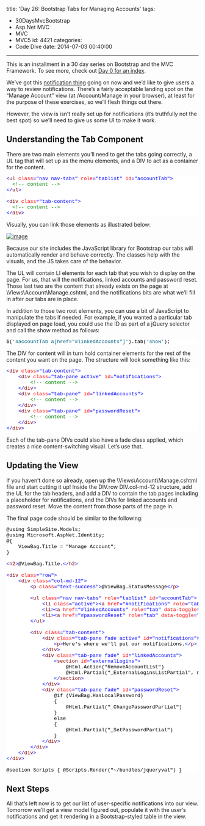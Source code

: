 title: 'Day 26: Bootstrap Tabs for Managing Accounts'
tags:
  - 30DaysMvcBootstrap
  - Asp.Net MVC
  - MVC
  - MVC5
id: 4421
categories:
  - Code Dive
date: 2014-07-03 00:40:00
---

This is an installment in a 30 day series on Bootstrap and the MVC Framework. To see more, check out [Day 0 for an index](http://jameschambers.com/2014/06/day-0-boothstrapping-mvc-for-the-next-30-days/).

We’ve got this [notification thing](http://jameschambers.com/2014/07/day-25-personalizing-notifications-bootstrap-tables/) going on now and we’d like to give users a way to review notifications. There’s a fairly acceptable landing spot on the “Manage Account” view (at /Account/Manage in your browser), at least for the purpose of these exercises, so we’ll flesh things out there.

However, the view is isn’t really set up for notifications (it’s truthfully not the best spot) so we’ll need to give us some UI to make it work.

## Understanding the Tab Component

There are two main elements you’ll need to get the tabs going correctly, a UL tag that will set up as the menu elements, and a DIV to act as a container for the content.
<pre class="csharpcode"><span class="kwrd">&lt;</span><span class="html">ul</span> <span class="attr">class</span><span class="kwrd">="nav nav-tabs"</span> <span class="attr">role</span><span class="kwrd">="tablist"</span> <span class="attr">id</span><span class="kwrd">="accountTab"</span><span class="kwrd">&gt;</span>
  <span class="rem">&lt;!-- content --&gt;</span>
<span class="kwrd">&lt;/</span><span class="html">ul</span><span class="kwrd">&gt;</span>

<span class="kwrd">&lt;</span><span class="html">div</span> <span class="attr">class</span><span class="kwrd">="tab-content"</span><span class="kwrd">&gt;</span>
  <span class="rem">&lt;!-- content --&gt;</span>
<span class="kwrd">&lt;/</span><span class="html">div</span><span class="kwrd">&gt;</span></pre>
<style type="text/css">.csharpcode, .csharpcode pre
{
	font-size: small;
	color: black;
	font-family: consolas, "Courier New", courier, monospace;
	background-color: #ffffff;
	/*white-space: pre;*/
}
.csharpcode pre { margin: 0em; }
.csharpcode .rem { color: #008000; }
.csharpcode .kwrd { color: #0000ff; }
.csharpcode .str { color: #006080; }
.csharpcode .op { color: #0000c0; }
.csharpcode .preproc { color: #cc6633; }
.csharpcode .asp { background-color: #ffff00; }
.csharpcode .html { color: #800000; }
.csharpcode .attr { color: #ff0000; }
.csharpcode .alt 
{
	background-color: #f4f4f4;
	width: 100%;
	margin: 0em;
}
.csharpcode .lnum { color: #606060; }
</style>

Visually, you can link those elements as illustrated below:

[![image](https://jcblogimages.blob.core.windows.net/img/2014/07/image_thumb.png "image")](https://jcblogimages.blob.core.windows.net/img/2014/07/image3.png)

Because our site includes the JavaScript library for Bootstrap our tabs will automatically render and behave correctly. The classes help with the visuals, and the JS takes care of the behavior.

The UL will contain LI elements for each tab that you wish to display on the page. For us, that will the notifications, linked accounts and password reset. Those last two are the content that already exists on the page at \Views\Account\Manage.cshtml, and the notifications bits are what we’ll fill in after our tabs are in place.

In addition to those two root elements, you can use a bit of JavaScript to manipulate the tabs if needed. For example, if you wanted a particular tab displayed on page load, you could use the ID as part of a jQuery selector and call the show method as follows:
<pre class="csharpcode">$(<span class="str">'#accountTab a[href="#linkedAccounts"]'</span>).tab(<span class="str">'show'</span>);</pre>
<style type="text/css">.csharpcode, .csharpcode pre
{
	font-size: small;
	color: black;
	font-family: consolas, "Courier New", courier, monospace;
	background-color: #ffffff;
	/*white-space: pre;*/
}
.csharpcode pre { margin: 0em; }
.csharpcode .rem { color: #008000; }
.csharpcode .kwrd { color: #0000ff; }
.csharpcode .str { color: #006080; }
.csharpcode .op { color: #0000c0; }
.csharpcode .preproc { color: #cc6633; }
.csharpcode .asp { background-color: #ffff00; }
.csharpcode .html { color: #800000; }
.csharpcode .attr { color: #ff0000; }
.csharpcode .alt 
{
	background-color: #f4f4f4;
	width: 100%;
	margin: 0em;
}
.csharpcode .lnum { color: #606060; }
</style>

The DIV for content will in turn hold container elements for the rest of the content you want on the page. The structure will look something like this:
<pre class="csharpcode"><span class="kwrd">&lt;</span><span class="html">div</span> <span class="attr">class</span><span class="kwrd">="tab-content"</span><span class="kwrd">&gt;</span>
    <span class="kwrd">&lt;</span><span class="html">div</span> <span class="attr">class</span><span class="kwrd">="tab-pane active"</span> <span class="attr">id</span><span class="kwrd">="notifications"</span><span class="kwrd">&gt;</span>
        <span class="rem">&lt;!-- content --&gt;</span>
    <span class="kwrd">&lt;/</span><span class="html">div</span><span class="kwrd">&gt;</span>
    <span class="kwrd">&lt;</span><span class="html">div</span> <span class="attr">class</span><span class="kwrd">="tab-pane"</span> <span class="attr">id</span><span class="kwrd">="linkedAccounts"</span><span class="kwrd">&gt;</span>
        <span class="rem">&lt;!-- content --&gt;</span>
    <span class="kwrd">&lt;/</span><span class="html">div</span><span class="kwrd">&gt;</span>
    <span class="kwrd">&lt;</span><span class="html">div</span> <span class="attr">class</span><span class="kwrd">="tab-pane"</span> <span class="attr">id</span><span class="kwrd">="passwordReset"</span><span class="kwrd">&gt;</span>
        <span class="rem">&lt;!-- content --&gt;</span>
    <span class="kwrd">&lt;/</span><span class="html">div</span><span class="kwrd">&gt;</span>
<span class="kwrd">&lt;/</span><span class="html">div</span><span class="kwrd">&gt;</span></pre>

Each of the tab-pane DIVs could also have a fade class applied, which creates a nice content-switching visual. Let’s use that.

## Updating the View

If you haven’t done so already, open up the \Views\Account\Manage.cshtml file and start cutting it up! Inside the DIV.row DIV.col-md-12 structure, add the UL for the tab headers, and add a DIV to contain the tab pages including a placeholder for notifications, and the DIVs for linked accounts and password reset. Move the content from those parts of the page in.

The final page code should be similar to the following:
<pre class="csharpcode">@using SimpleSite.Models;
@using Microsoft.AspNet.Identity;
@{
    ViewBag.Title = "Manage Account";
}

<span class="kwrd">&lt;</span><span class="html">h2</span><span class="kwrd">&gt;</span>@ViewBag.Title.<span class="kwrd">&lt;/</span><span class="html">h2</span><span class="kwrd">&gt;</span>

<span class="kwrd">&lt;</span><span class="html">div</span> <span class="attr">class</span><span class="kwrd">="row"</span><span class="kwrd">&gt;</span>
    <span class="kwrd">&lt;</span><span class="html">div</span> <span class="attr">class</span><span class="kwrd">="col-md-12"</span><span class="kwrd">&gt;</span>
        <span class="kwrd">&lt;</span><span class="html">p</span> <span class="attr">class</span><span class="kwrd">="text-success"</span><span class="kwrd">&gt;</span>@ViewBag.StatusMessage<span class="kwrd">&lt;/</span><span class="html">p</span><span class="kwrd">&gt;</span>

        <span class="kwrd">&lt;</span><span class="html">ul</span> <span class="attr">class</span><span class="kwrd">="nav nav-tabs"</span> <span class="attr">role</span><span class="kwrd">="tablist"</span> <span class="attr">id</span><span class="kwrd">="accountTab"</span><span class="kwrd">&gt;</span>
            <span class="kwrd">&lt;</span><span class="html">li</span> <span class="attr">class</span><span class="kwrd">="active"</span><span class="kwrd">&gt;&lt;</span><span class="html">a</span> <span class="attr">href</span><span class="kwrd">="#notifications"</span> <span class="attr">role</span><span class="kwrd">="tab"</span> <span class="attr">data-toggle</span><span class="kwrd">="tab"</span><span class="kwrd">&gt;</span>Notifications<span class="kwrd">&lt;/</span><span class="html">a</span><span class="kwrd">&gt;&lt;/</span><span class="html">li</span><span class="kwrd">&gt;</span>
            <span class="kwrd">&lt;</span><span class="html">li</span><span class="kwrd">&gt;&lt;</span><span class="html">a</span> <span class="attr">href</span><span class="kwrd">="#linkedAccounts"</span> <span class="attr">role</span><span class="kwrd">="tab"</span> <span class="attr">data-toggle</span><span class="kwrd">="tab"</span><span class="kwrd">&gt;</span>Linked Accounts<span class="kwrd">&lt;/</span><span class="html">a</span><span class="kwrd">&gt;&lt;/</span><span class="html">li</span><span class="kwrd">&gt;</span>
            <span class="kwrd">&lt;</span><span class="html">li</span><span class="kwrd">&gt;&lt;</span><span class="html">a</span> <span class="attr">href</span><span class="kwrd">="#passwordReset"</span> <span class="attr">role</span><span class="kwrd">="tab"</span> <span class="attr">data-toggle</span><span class="kwrd">="tab"</span><span class="kwrd">&gt;</span>Password Reset<span class="kwrd">&lt;/</span><span class="html">a</span><span class="kwrd">&gt;&lt;/</span><span class="html">li</span><span class="kwrd">&gt;</span>
        <span class="kwrd">&lt;/</span><span class="html">ul</span><span class="kwrd">&gt;</span>

        <span class="kwrd">&lt;</span><span class="html">div</span> <span class="attr">class</span><span class="kwrd">="tab-content"</span><span class="kwrd">&gt;</span>
            <span class="kwrd">&lt;</span><span class="html">div</span> <span class="attr">class</span><span class="kwrd">="tab-pane fade active"</span> <span class="attr">id</span><span class="kwrd">="notifications"</span><span class="kwrd">&gt;</span>
                <span class="kwrd">&lt;</span><span class="html">p</span><span class="kwrd">&gt;</span>Here's where we'll put our notifications.<span class="kwrd">&lt;/</span><span class="html">p</span><span class="kwrd">&gt;</span>
            <span class="kwrd">&lt;/</span><span class="html">div</span><span class="kwrd">&gt;</span>
            <span class="kwrd">&lt;</span><span class="html">div</span> <span class="attr">class</span><span class="kwrd">="tab-pane fade"</span> <span class="attr">id</span><span class="kwrd">="linkedAccounts"</span><span class="kwrd">&gt;</span>
                <span class="kwrd">&lt;</span><span class="html">section</span> <span class="attr">id</span><span class="kwrd">="externalLogins"</span><span class="kwrd">&gt;</span>
                    @Html.Action("RemoveAccountList")
                    @Html.Partial("_ExternalLoginsListPartial", new ExternalLoginListViewModel { Action = "LinkLogin", ReturnUrl = ViewBag.ReturnUrl })
                <span class="kwrd">&lt;/</span><span class="html">section</span><span class="kwrd">&gt;</span>
            <span class="kwrd">&lt;/</span><span class="html">div</span><span class="kwrd">&gt;</span>
            <span class="kwrd">&lt;</span><span class="html">div</span> <span class="attr">class</span><span class="kwrd">="tab-pane fade"</span> <span class="attr">id</span><span class="kwrd">="passwordReset"</span><span class="kwrd">&gt;</span>
                @if (ViewBag.HasLocalPassword)
                {
                    @Html.Partial("_ChangePasswordPartial")
                }
                else
                {
                    @Html.Partial("_SetPasswordPartial")
                }
            <span class="kwrd">&lt;/</span><span class="html">div</span><span class="kwrd">&gt;</span>
        <span class="kwrd">&lt;/</span><span class="html">div</span><span class="kwrd">&gt;</span>
    <span class="kwrd">&lt;/</span><span class="html">div</span><span class="kwrd">&gt;</span>
<span class="kwrd">&lt;/</span><span class="html">div</span><span class="kwrd">&gt;</span>

@section Scripts { @Scripts.Render("~/bundles/jqueryval") }</pre>
<style type="text/css">.csharpcode, .csharpcode pre
{
	font-size: small;
	color: black;
	font-family: consolas, "Courier New", courier, monospace;
	background-color: #ffffff;
	/*white-space: pre;*/
}
.csharpcode pre { margin: 0em; }
.csharpcode .rem { color: #008000; }
.csharpcode .kwrd { color: #0000ff; }
.csharpcode .str { color: #006080; }
.csharpcode .op { color: #0000c0; }
.csharpcode .preproc { color: #cc6633; }
.csharpcode .asp { background-color: #ffff00; }
.csharpcode .html { color: #800000; }
.csharpcode .attr { color: #ff0000; }
.csharpcode .alt 
{
	background-color: #f4f4f4;
	width: 100%;
	margin: 0em;
}
.csharpcode .lnum { color: #606060; }
</style>

## Next Steps

All that’s left now is to get our list of user-specific notifications into our view. Tomorrow we’ll get a view model figured out, populate it with the user’s notifications and get it rendering in a Bootstrap-styled table in the view.